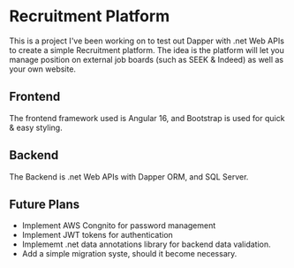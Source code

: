 # Recruitment Platform
This is a project I've been working on to test out Dapper with .net Web APIs to create a simple Recruitment platform.
The idea is the platform will let you manage position on external job boards (such as SEEK & Indeed) as well as your own website. 

## Frontend
The frontend framework used is Angular 16, and  Bootstrap is used for quick & easy styling.

## Backend
The Backend is .net Web APIs with Dapper ORM, and SQL Server. 


## Future Plans
- Implement AWS Congnito for password management
- Implement JWT tokens for authentication
- Implememt .net data annotations library for backend data validation.
- Add a simple migration syste, should it become necessary.
